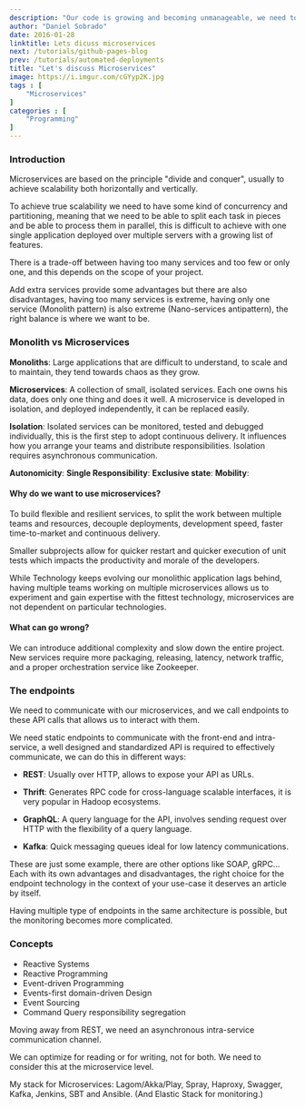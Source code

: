 ```yaml
---
description: "Our code is growing and becoming unmanageable, we need to split it in pieces! Microservices to the rescue!."
author: "Daniel Sobrado"
date: 2016-01-28
linktitle: Lets dicuss microservices
next: /tutorials/github-pages-blog
prev: /tutorials/automated-deployments
title: "Let's discuss Microservices"
image: https://i.imgur.com/cGYyp2K.jpg
tags : [
	"Microservices"
]
categories : [
	"Programming"
]
---
```



### Introduction
Microservices are based on the principle "divide and conquer", usually to achieve scalability both horizontally and vertically.

To achieve true scalability we need to have some kind of concurrency and partitioning, meaning that we need to be able to split each task in pieces and be able to process them in parallel, this is difficult to achieve with one single application deployed over multiple servers with a growing list of features.

There is a trade-off between having too many services and too few or only one, and this depends on the scope of your project.

Add extra services provide some advantages but there are also disadvantages, having too many services is extreme, having only one service (Monolith pattern) is also extreme (Nano-services antipattern), the right balance is where we want to be.

### Monolith vs Microservices

**Monoliths**: Large applications that are difficult to understand, to scale and to maintain, they tend towards chaos as they grow.

**Microservices**: A collection of small, isolated services. Each one owns his data, does only one thing and does it well. A microservice is developed in isolation, and deployed independently, it can be replaced easily.

**Isolation**: Isolated services can be monitored, tested and debugged individually, this is the first step to adopt continuous delivery. It influences how you arrange your teams and distribute responsibilities. Isolation requires asynchronous communication.

**Autonomicity**:
**Single Responsibility**:
**Exclusive state**:
**Mobility**:

#### Why do we want to use microservices?

To build flexible and resilient services, to split the work between multiple teams and resources, decouple deployments, development speed, faster time-to-market and continuous delivery.

Smaller subprojects allow for quicker restart and quicker execution of unit tests which impacts the productivity and morale of the developers.

While Technology keeps evolving our monolithic application lags behind, having multiple teams working on multiple microservices allows us to experiment and gain expertise with the fittest technology, microservices are not dependent on particular technologies.

#### What can go wrong?

We can introduce additional complexity and slow down the entire project. New services require more packaging, releasing, latency, network traffic, and a proper orchestration service like Zookeeper.

### The endpoints

We need to communicate with our microservices, and we call endpoints to these API calls that allows us to interact with them.

We need static endpoints to communicate with the front-end and intra-service, a well designed and standardized API is required to effectively communicate, we can do this in different ways:

* **REST**: Usually over HTTP, allows to expose your API as URLs.

* **Thrift**: Generates RPC code for cross-language scalable interfaces, it is very popular in Hadoop ecosystems.

* **GraphQL**: A query language for the API, involves sending request over HTTP with the flexibility of a query language.

* **Kafka**:  Quick messaging queues ideal for low latency communications.

These are just some example, there are other options like SOAP, gRPC... Each with its own advantages and disadvantages, the right choice for the endpoint technology in the context of your use-case it deserves an article by itself.

Having multiple type of endpoints in the same architecture is possible, but the monitoring becomes more complicated.

### Concepts

* Reactive Systems
* Reactive Programming
* Event-driven Programming
* Events-first domain-driven Design 
* Event Sourcing
* Command Query responsibility segregation


Moving away from REST, we need an asynchronous intra-service communication channel.

We can optimize for reading or for writing, not for both. We need to consider this at the microservice level.

My stack for Microservices: Lagom/Akka/Play, Spray, Haproxy, Swagger, Kafka, Jenkins, SBT and Ansible. (And Elastic Stack for monitoring.)